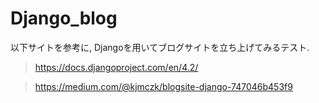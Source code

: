 # Django_blog
以下サイトを参考に, Djangoを用いてブログサイトを立ち上げてみるテスト.<br>

> https://docs.djangoproject.com/en/4.2/ <br>

> https://medium.com/@kjmczk/blogsite-django-747046b453f9 <br>

